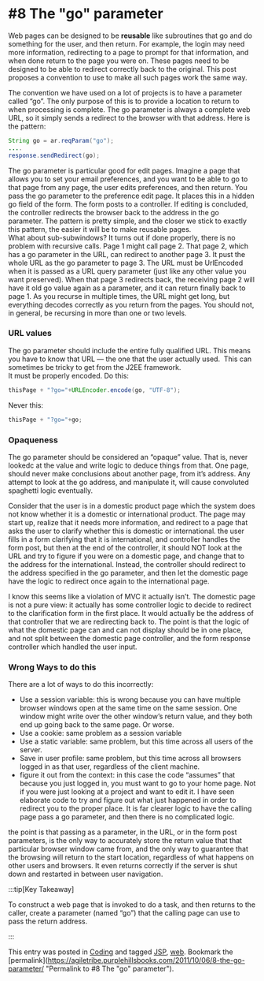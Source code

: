 #  #8 The "go" parameter

Web pages can be designed to be **reusable** like subroutines that go and do something for the user, and then return. For example, the login may need more information, redirecting to a page to prompt for that information, and when done return to the page you were on. These pages need to be designed to be able to redirect correctly back to the original. This post proposes a convention to use to make all such pages work the same way.  

The convention we have used on a lot of projects is to have a parameter called “go”. The only purpose of this is to provide a location to return to when processing is complete. The go parameter is always a complete web URL, so it simply sends a redirect to the browser with that address. Here is the pattern:

```java
String go = ar.reqParam("go");
....
response.sendRedirect(go);
```


The go parameter is particular good for edit pages. Imagine a page that allows you to set your email preferences, and you want to be able to go to that page from any page, the user edits preferences, and then return. You pass the go parameter to the preference edit page. It places this in a hidden go field of the form. The form posts to a controller. If editing is concluded, the controller redirects the browser back to the address in the go parameter. The pattern is pretty simple, and the closer we stick to exactly this pattern, the easier it will be to make reusable pages.  
What about sub-subwindows? It turns out if done properly, there is no problem with recursive calls. Page 1 might call page 2. That page 2, which has a go parameter in the URL, can redirect to another page 3. It pust the whole URL as the go parameter to page 3. The URL must be UrlEncoded when it is passed as a URL query parameter (just like any other value you want preserved). When that page 3 redirects back, the receiving page 2 will have it old go value again as a parameter, and it can return finally back to page 1. As you recurse in multiple times, the URL might get long, but everything decodes correctly as you return from the pages. You should not, in general, be recursing in more than one or two levels.

### URL values

The go parameter should include the entire fully qualified URL. This means you have to know that URL — the one that the user actually used.  This can sometimes be tricky to get from the J2EE framework.  
It must be properly encoded. Do this:

```java
thisPage + "?go="+URLEncoder.encode(go, "UTF-8");
```


Never this:

```java
thisPage + "?go="+go;
```


### Opaqueness

The go parameter should be considered an “opaque” value. That is, never lookedc at the value and write logic to deduce things from that. One page, should never make conclusions about another page, from it’s address. Any attempt to look at the go address, and manipulate it, will cause convoluted spaghetti logic eventually. 

Consider that the user is in a domestic product page which the system does not know whether it is a domestic or international product. The page may start up, realize that it needs more information, and redirect to a page that asks the user to clarify whether this is domestic or international. the user fills in a form clarifying that it is international, and controller handles the form post, but then at the end of the controller, it should NOT look at the URL and try to figure if you were on a domestic page, and change that to the address for the international. Instead, the controller should redirect to the address specified in the go parameter, and then let the domestic page have the logic to redirect once again to the international page.

I know this seems like a violation of MVC it actually isn’t. The domestic page is not a pure view: it actually has some controller logic to decide to redirect to the clarification form in the first place. It would actually be the address of that controller that we are redirecting back to. The point is that the logic of what the domestic page can and can not display should be in one place, and not split between the domestic page controller, and the form response controller which handled the user input.

### Wrong Ways to do this

There are a lot of ways to do this incorrectly:

*   Use a session variable: this is wrong because you can have multiple browser windows open at the same time on the same session. One window might write over the other window’s return value, and they both end up going back to the same page. Or worse.
*   Use a cookie: same problem as a session variable
*   Use a static variable: same problem, but this time across all users of the server.
*   Save in user profile: same problem, but this time across all browsers logged in as that user, regardless of the client machine.
*   figure it out from the context: in this case the code “assumes” that because you just logged in, you must want to go to your home page. Not if you were just looking at a project and want to edit it. I have seen elaborate code to try and figure out what just happened in order to redirect you to the proper place. It is far clearer logic to have the calling page pass a go parameter, and then there is no complicated logic.

the point is that passing as a parameter, in the URL, or in the form post parameters, is the only way to accurately store the return value that that particular browser window came from, and the only way to guarantee that the browsing will return to the start location, regardless of what happens on other users and browsers. It even returns correctly if the server is shut down and restarted in between user navigation.  

:::tip[Key Takeaway]

To construct a web page that is invoked to do a task, and then returns to the caller, create a parameter (named “go”) that the calling page can use to pass the return address.

:::

This entry was posted in [Coding](https://agiletribe.purplehillsbooks.com/category/coding/) and tagged [JSP](https://agiletribe.purplehillsbooks.com/tag/jsp/), [web](https://agiletribe.purplehillsbooks.com/tag/web/). Bookmark the [permalink](https://agiletribe.purplehillsbooks.com/2011/10/06/8-the-go-parameter/ "Permalink to #8 The "go" parameter").